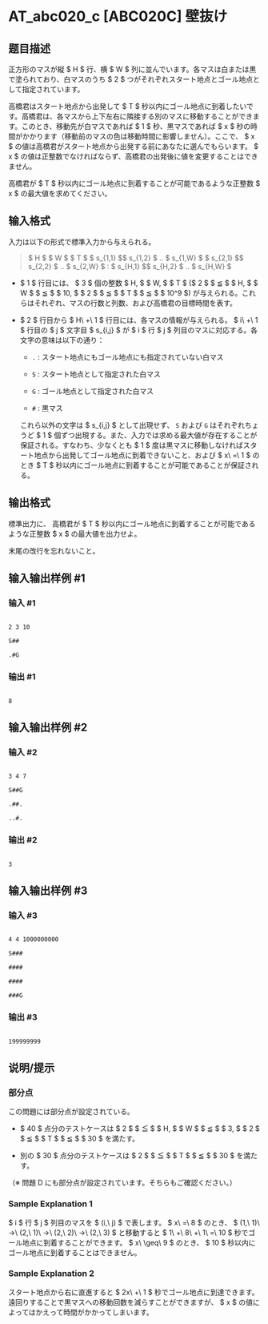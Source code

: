 # AT_abc020_c [ABC020C] 壁抜け

## 题目描述

[problemUrl]: https://atcoder.jp/contests/abc020/tasks/abc020_c

正方形のマスが縦 $ H $ 行、横 $ W $ 列に並んでいます。各マスは白または黒で塗られており、白マスのうち $ 2 $ つがそれぞれスタート地点とゴール地点として指定されています。

高橋君はスタート地点から出発して $ T $ 秒以内にゴール地点に到着したいです。高橋君は、各マスから上下左右に隣接する別のマスに移動することができます。このとき、移動先が白マスであれば $ 1 $ 秒、黒マスであれば $ x $ 秒の時間がかかります（移動前のマスの色は移動時間に影響しません）。ここで、 $ x $ の値は高橋君がスタート地点から出発する前にあなたに選んでもらいます。 $ x $ の値は正整数でなければならず、高橋君の出発後に値を変更することはできません。

高橋君が $ T $ 秒以内にゴール地点に到着することが可能であるような正整数 $ x $ の最大値を求めてください。

## 输入格式

入力は以下の形式で標準入力から与えられる。

> $ H $ $ W $ $ T $ $ s_{1,1} $$ s_{1,2} $ .. $ s_{1,W} $ $ s_{2,1} $$ s_{2,2} $ .. $ s_{2,W} $ : $ s_{H,1} $$ s_{H,2} $ .. $ s_{H,W} $

- $ 1 $ 行目には、 $ 3 $ 個の整数 $ H, $ $ W, $ $ T $ ($ 2 $ $ ≦ $ $ H, $ $ W $ $ ≦ $ $ 10, $ $ 2 $ $ ≦ $ $ T $ $ ≦ $ $ 10^9 $) が与えられる。これらはそれぞれ、マスの行数と列数、および高橋君の目標時間を表す。
- $ 2 $ 行目から $ H\ +\ 1 $ 行目には、各マスの情報が与えられる。 $ i\ +\ 1 $ 行目の $ j $ 文字目 $ s_{i,j} $ が $ i $ 行 $ j $ 列目のマスに対応する。各文字の意味は以下の通り： 
  - `.` : スタート地点にもゴール地点にも指定されていない白マス
  - `S` : スタート地点として指定された白マス
  - `G` : ゴール地点として指定された白マス
  - `#` : 黒マス
   
   これら以外の文字は $ s_{i,j} $ として出現せず、 `S` および `G` はそれぞれちょうど $ 1 $ 個ずつ出現する。また、入力では求める最大値が存在することが保証される。すなわち、少なくとも $ 1 $ 度は黒マスに移動しなければスタート地点から出発してゴール地点に到着できないこと、および $ x\ =\ 1 $ のとき $ T $ 秒以内にゴール地点に到着することが可能であることが保証される。

## 输出格式

標準出力に、 高橋君が $ T $ 秒以内にゴール地点に到着することが可能であるような正整数 $ x $ の最大値を出力せよ。

末尾の改行を忘れないこと。

## 输入输出样例 #1

### 输入 #1

```
2 3 10
S##
.#G
```

### 输出 #1

```
8
```

## 输入输出样例 #2

### 输入 #2

```
3 4 7
S##G
.##.
..#.
```

### 输出 #2

```
3
```

## 输入输出样例 #3

### 输入 #3

```
4 4 1000000000
S###
####
####
###G
```

### 输出 #3

```
199999999
```

## 说明/提示

### 部分点

この問題には部分点が設定されている。

- $ 40 $ 点分のテストケースは $ 2 $ $ ≦ $ $ H, $ $ W $ $ ≦ $ $ 3, $ $ 2 $ $ ≦ $ $ T $ $ ≦ $ $ 30 $ を満たす。
- 別の $ 30 $ 点分のテストケースは $ 2 $ $ ≦ $ $ T $ $ ≦ $ $ 30 $ を満たす。

（※ 問題 D にも部分点が設定されています。そちらもご確認ください。）

### Sample Explanation 1

$ i $ 行 $ j $ 列目のマスを $ (i,\ j) $ で表します。 $ x\ =\ 8 $ のとき、 $ (1,\ 1)\ →\ (2,\ 1)\ →\ (2,\ 2)\ →\ (2,\ 3) $ と移動すると $ 1\ +\ 8\ +\ 1\ =\ 10 $ 秒でゴール地点に到着することができます。 $ x\ \geq\ 9 $ のとき、 $ 10 $ 秒以内にゴール地点に到着することはできません。

### Sample Explanation 2

スタート地点から右に直進すると $ 2x\ +\ 1 $ 秒でゴール地点に到達できます。遠回りすることで黒マスへの移動回数を減らすことができますが、 $ x $ の値によってはかえって時間がかかってしまいます。